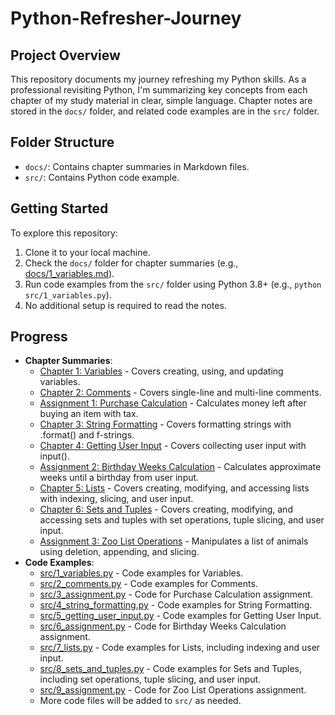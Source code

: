 # Python-Refresher-Journey
## Project Overview
This repository documents my journey refreshing my Python skills. As a professional revisiting Python, I'm summarizing key concepts from each chapter of my study material in clear, simple language. Chapter notes are stored in the `docs/` folder, and related code examples are in the `src/` folder.

## Folder Structure
- `docs/`: Contains chapter summaries in Markdown files.
- `src/`: Contains Python code example.

## Getting Started
To explore this repository:
1. Clone it to your local machine.
2. Check the `docs/` folder for chapter summaries (e.g., [docs/1_variables.md](docs/1_variables.md)).
3. Run code examples from the `src/` folder using Python 3.8+ (e.g., `python src/1_variables.py`).
4. No additional setup is required to read the notes.

## Progress
- **Chapter Summaries**:
  - [Chapter 1: Variables](docs/1_variables.md) - Covers creating, using, and updating variables.
  - [Chapter 2: Comments](docs/2_comments.md) - Covers single-line and multi-line comments.
  - [Assignment 1: Purchase Calculation](docs/3_assignment.md) - Calculates money left after buying an item with tax.
  - [Chapter 3: String Formatting](docs/4_string_formatting.md) - Covers formatting strings with .format() and f-strings.
  - [Chapter 4: Getting User Input](docs/5_getting_user_input.md) - Covers collecting user input with input().
  - [Assignment 2: Birthday Weeks Calculation](docs/6_assignment.md) - Calculates approximate weeks until a birthday from user input.
  - [Chapter 5: Lists](docs/7_lists.md) - Covers creating, modifying, and accessing lists with indexing, slicing, and user input.
  - [Chapter 6: Sets and Tuples](docs/8_sets_and_tuples.md) - Covers creating, modifying, and accessing sets and tuples with set operations, tuple slicing, and user input.
  - [Assignment 3: Zoo List Operations](docs/9_assignment.md) - Manipulates a list of animals using deletion, appending, and slicing.
- **Code Examples**:
  - [src/1_variables.py](src/1_variables.py) - Code examples for Variables.
  - [src/2_comments.py](src/2_comments.py) - Code examples for Comments.
  - [src/3_assignment.py](src/3_assignment.py) - Code for Purchase Calculation assignment.
  - [src/4_string_formatting.py](src/4_string_formatting.py) - Code examples for String Formatting.
  - [src/5_getting_user_input.py](src/5_getting_user_input.py) - Code examples for Getting User Input.
  - [src/6_assignment.py](src/6_assignment.py) - Code for Birthday Weeks Calculation assignment.
  - [src/7_lists.py](src/7_lists.py) - Code examples for Lists, including indexing and user input.
  - [src/8_sets_and_tuples.py](src/8_sets_and_tuples.py) - Code examples for Sets and Tuples, including set operations, tuple slicing, and user input.
  - [src/9_assignment.py](src/9_assignment.py) - Code for Zoo List Operations assignment.
  - More code files will be added to `src/` as needed.